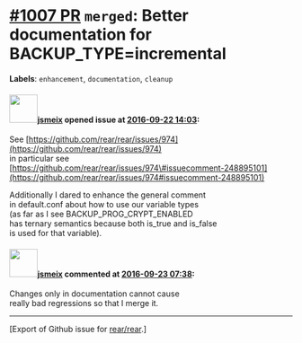 [\#1007 PR](https://github.com/rear/rear/pull/1007) `merged`: Better documentation for BACKUP\_TYPE=incremental
===============================================================================================================

**Labels**: `enhancement`, `documentation`, `cleanup`

#### <img src="https://avatars.githubusercontent.com/u/1788608?u=925fc54e2ce01551392622446ece427f51e2f0ce&v=4" width="50">[jsmeix](https://github.com/jsmeix) opened issue at [2016-09-22 14:03](https://github.com/rear/rear/pull/1007):

See
[https://github.com/rear/rear/issues/974](https://github.com/rear/rear/issues/974)  
in particular see  
[https://github.com/rear/rear/issues/974\#issuecomment-248895101](https://github.com/rear/rear/issues/974#issuecomment-248895101)

Additionally I dared to enhance the general comment  
in default.conf about how to use our variable types  
(as far as I see BACKUP\_PROG\_CRYPT\_ENABLED  
has ternary semantics because both is\_true and is\_false  
is used for that variable).

#### <img src="https://avatars.githubusercontent.com/u/1788608?u=925fc54e2ce01551392622446ece427f51e2f0ce&v=4" width="50">[jsmeix](https://github.com/jsmeix) commented at [2016-09-23 07:38](https://github.com/rear/rear/pull/1007#issuecomment-249123641):

Changes only in documentation cannot cause  
really bad regressions so that I merge it.

------------------------------------------------------------------------

\[Export of Github issue for
[rear/rear](https://github.com/rear/rear).\]
